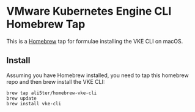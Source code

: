 # VMware Kubernetes Engine CLI Homebrew Tap
This is a [Homebrew](https://brew.sh/) tap for formulae installing the VKE CLI on macOS.

## Install
Assuming you have Homebrew installed, you need to tap this homebrew repo and then brew install the VKE CLI:

    brew tap ali5ter/homebrew-vke-cli
    brew update
    brew install vke-cli
